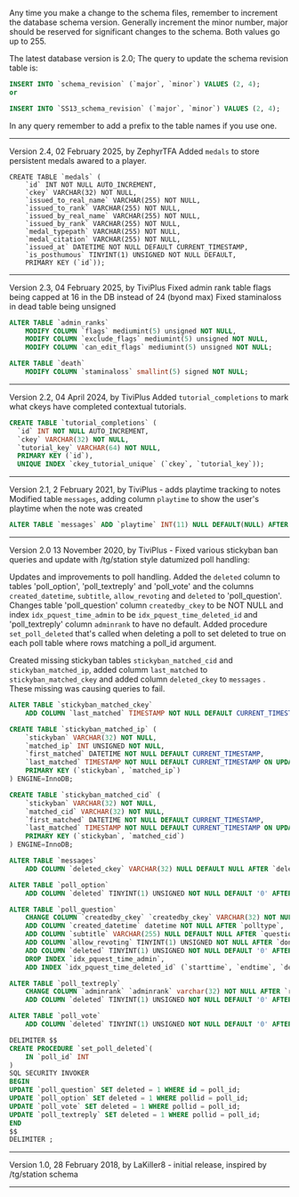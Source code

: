 Any time you make a change to the schema files, remember to increment the database schema version. Generally increment the minor number, major should be reserved for significant changes to the schema. Both values go up to 255.

The latest database version is 2.0; The query to update the schema revision table is:

```sql
INSERT INTO `schema_revision` (`major`, `minor`) VALUES (2, 4);
or
```
```sql
INSERT INTO `SS13_schema_revision` (`major`, `minor`) VALUES (2, 4);
```
In any query remember to add a prefix to the table names if you use one.

----------------------------------------------------
Version 2.4, 02 February 2025, by ZephyrTFA
Added `medals` to store persistent medals awared to a player.

```
CREATE TABLE `medals` (
	`id` INT NOT NULL AUTO_INCREMENT,
	`ckey` VARCHAR(32) NOT NULL,
	`issued_to_real_name` VARCHAR(255) NOT NULL,
	`issued_to_rank` VARCHAR(255) NOT NULL,
	`issued_by_real_name` VARCHAR(255) NOT NULL,
	`issued_by_rank` VARCHAR(255) NOT NULL,
	`medal_typepath` VARCHAR(255) NOT NULL,
	`medal_citation` VARCHAR(255) NOT NULL,
	`issued_at` DATETIME NOT NULL DEFAULT CURRENT_TIMESTAMP,
	`is_posthumous` TINYINT(1) UNSIGNED NOT NULL DEFAULT,
	PRIMARY KEY (`id`));
```
----------------------------------------------------
Version 2.3, 04 February 2025, by TiviPlus
Fixed admin rank table flags being capped at 16 in the DB instead of 24 (byond max)
Fixed staminaloss in dead table being unsigned

```sql
ALTER TABLE `admin_ranks`
	MODIFY COLUMN `flags` mediumint(5) unsigned NOT NULL,
	MODIFY COLUMN `exclude_flags` mediumint(5) unsigned NOT NULL,
	MODIFY COLUMN `can_edit_flags` mediumint(5) unsigned NOT NULL;

ALTER TABLE `death`
	MODIFY COLUMN `staminaloss` smallint(5) signed NOT NULL;
```
----------------------------------------------------
Version 2.2, 04 April 2024, by TiviPlus
Added `tutorial_completions` to mark what ckeys have completed contextual tutorials.

```sql
CREATE TABLE `tutorial_completions` (
  `id` INT NOT NULL AUTO_INCREMENT,
  `ckey` VARCHAR(32) NOT NULL,
  `tutorial_key` VARCHAR(64) NOT NULL,
  PRIMARY KEY (`id`),
  UNIQUE INDEX `ckey_tutorial_unique` (`ckey`, `tutorial_key`));
```
----------------------------------------------------

Version 2.1, 2 February 2021, by TiviPlus - adds playtime tracking to notes
Modified table `messages`, adding column `playtime` to show the user's playtime when the note was created
```sql
ALTER TABLE `messages` ADD `playtime` INT(11) NULL DEFAULT(NULL) AFTER `severity`
```
----------------------------------------------------

Version 2.0 13 November 2020, by TiviPlus - Fixed various stickyban ban queries and update with /tg/station style datumized poll handling:

Updates and improvements to poll handling.
Added the `deleted` column to tables 'poll_option', 'poll_textreply' and 'poll_vote' and the columns `created_datetime`, `subtitle`, `allow_revoting` and `deleted` to 'poll_question'.
Changes table 'poll_question' column `createdby_ckey` to be NOT NULL and index `idx_pquest_time_admin` to be `idx_pquest_time_deleted_id` and 'poll_textreply' column `adminrank` to have no default.
Added procedure `set_poll_deleted` that's called when deleting a poll to set deleted to true on each poll table where rows matching a poll_id argument.

Created missing stickyban tables `stickyban_matched_cid` and `stickyban_matched_ip`, added columm `last_matched` to `stickyban_matched_ckey` and added column `deleted_ckey` to `messages` . These missing was causing queries to fail.

```sql
ALTER TABLE `stickyban_matched_ckey`
	ADD COLUMN `last_matched` TIMESTAMP NOT NULL DEFAULT CURRENT_TIMESTAMP ON UPDATE CURRENT_TIMESTAMP AFTER `first_matched`;

CREATE TABLE `stickyban_matched_ip` (
	`stickyban` VARCHAR(32) NOT NULL,
	`matched_ip` INT UNSIGNED NOT NULL,
	`first_matched` DATETIME NOT NULL DEFAULT CURRENT_TIMESTAMP,
	`last_matched` TIMESTAMP NOT NULL DEFAULT CURRENT_TIMESTAMP ON UPDATE CURRENT_TIMESTAMP,
	PRIMARY KEY (`stickyban`, `matched_ip`)
) ENGINE=InnoDB;

CREATE TABLE `stickyban_matched_cid` (
	`stickyban` VARCHAR(32) NOT NULL,
	`matched_cid` VARCHAR(32) NOT NULL,
	`first_matched` DATETIME NOT NULL DEFAULT CURRENT_TIMESTAMP,
	`last_matched` TIMESTAMP NOT NULL DEFAULT CURRENT_TIMESTAMP ON UPDATE CURRENT_TIMESTAMP,
	PRIMARY KEY (`stickyban`, `matched_cid`)
) ENGINE=InnoDB;

ALTER TABLE `messages`
	ADD COLUMN `deleted_ckey` VARCHAR(32) NULL DEFAULT NULL AFTER `deleted`;

ALTER TABLE `poll_option`
	ADD COLUMN `deleted` TINYINT(1) UNSIGNED NOT NULL DEFAULT '0' AFTER `default_percentage_calc`;

ALTER TABLE `poll_question`
	CHANGE COLUMN `createdby_ckey` `createdby_ckey` VARCHAR(32) NOT NULL AFTER `multiplechoiceoptions`,
	ADD COLUMN `created_datetime` datetime NOT NULL AFTER `polltype`,
	ADD COLUMN `subtitle` VARCHAR(255) NULL DEFAULT NULL AFTER `question`,
	ADD COLUMN `allow_revoting` TINYINT(1) UNSIGNED NOT NULL AFTER `dontshow`,
	ADD COLUMN `deleted` TINYINT(1) UNSIGNED NOT NULL DEFAULT '0' AFTER `allow_revoting`,
	DROP INDEX `idx_pquest_time_admin`,
	ADD INDEX `idx_pquest_time_deleted_id` (`starttime`, `endtime`, `deleted`, `id`);

ALTER TABLE `poll_textreply`
	CHANGE COLUMN `adminrank` `adminrank` varchar(32) NOT NULL AFTER `replytext`,
	ADD COLUMN `deleted` TINYINT(1) UNSIGNED NOT NULL DEFAULT '0' AFTER `adminrank`;

ALTER TABLE `poll_vote`
	ADD COLUMN `deleted` TINYINT(1) UNSIGNED NOT NULL DEFAULT '0' AFTER `rating`;

DELIMITER $$
CREATE PROCEDURE `set_poll_deleted`(
	IN `poll_id` INT
)
SQL SECURITY INVOKER
BEGIN
UPDATE `poll_question` SET deleted = 1 WHERE id = poll_id;
UPDATE `poll_option` SET deleted = 1 WHERE pollid = poll_id;
UPDATE `poll_vote` SET deleted = 1 WHERE pollid = poll_id;
UPDATE `poll_textreply` SET deleted = 1 WHERE pollid = poll_id;
END
$$
DELIMITER ;
```
----------------------------------------------------

Version 1.0, 28 February 2018, by LaKiller8 - initial release, inspired by /tg/station schema

-----------------------------------------------------
